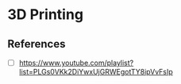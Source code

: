 # 3D Printing



## References

- [ ] https://www.youtube.com/playlist?list=PLGs0VKk2DiYwxUjGRWEgotTY8ipVvFsIp